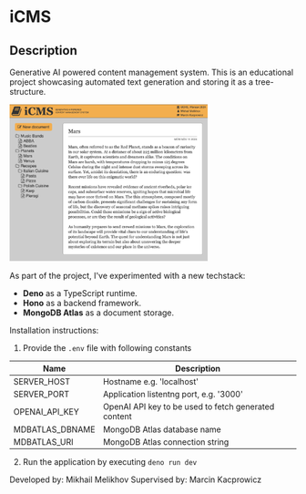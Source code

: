 # iCMS

## Description
Generative AI powered content management system. This is an educational project showcasing automated text generation and storing it as a tree-structure.

<img src="static/screenshot.png" width="69%" />

As part of the project, I've experimented with a new techstack:

- **Deno** as a TypeScript runtime.
- **Hono** as a backend framework.
- **MongoDB Atlas** as a document storage.

Installation instructions:

1. Provide the `.env` file with following constants

| Name |Description|
| - | - |
| SERVER_HOST | Hostname e.g. 'localhost' |
| SERVER_PORT | Application listentng port, e.g. '3000' |
| OPENAI_API_KEY | OpenAI API key to be used to fetch generated content |
| MDBATLAS_DBNAME | MongoDB Atlas database name |
| MDBATLAS_URI | MongoDB Atlas connection string |

2. Run the application by executing `deno run dev`

Developed by: Mikhail Melikhov
Supervised by: Marcin Kacprowicz
